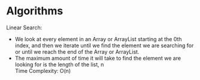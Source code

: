 # Algorithms

Linear Search:
- We look at every element in an Array or ArrayList starting at the 0th index, and then we iterate until we find the element we are searching for<br>or until we reach the end of the Array or ArrayList.
- The maximum amount of time it will take to find the element we are looking for is the length of the list, n<br>
  Time Complexity: O(n)
